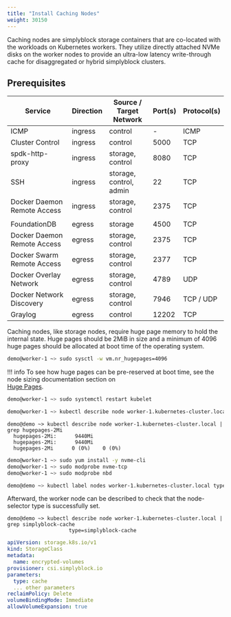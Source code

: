 ```yaml
---
title: "Install Caching Nodes"
weight: 30150
---
```


Caching nodes are simplyblock storage containers that are co-located with the workloads on Kubernetes workers. They
utilize directly attached NVMe disks on the worker nodes to provide an ultra-low latency write-through cache for
disaggregated or hybrid simplyblock clusters.

## Prerequisites

| Service                     | Direction | Source / Target Network | Port(s) | Protocol(s) |
|-----------------------------|-----------|-------------------------|---------|-------------|
| ICMP                        | ingress   | control                 | -       | ICMP        |
| Cluster Control             | ingress   | control                 | 5000    | TCP         |
| spdk-http-proxy             | ingress   | storage, control        | 8080    | TCP         |
| SSH                         | ingress   | storage, control, admin | 22      | TCP         |
| Docker Daemon Remote Access | ingress   | storage, control        | 2375    | TCP         |
|                             |           |                         |         |             |
| FoundationDB                | egress    | storage                 | 4500    | TCP         |
| Docker Daemon Remote Access | egress    | storage, control        | 2375    | TCP         |
| Docker Swarm Remote Access  | egress    | storage, control        | 2377    | TCP         |
| Docker Overlay Network      | egress    | storage, control        | 4789    | UDP         |
| Docker Network Discovery    | egress    | storage, control        | 7946    | TCP / UDP   |
| Graylog                     | egress    | control                 | 12202   | TCP         |

Caching nodes, like storage nodes, require huge page memory to hold the internal state. Huge pages should be 2MiB in
size and a minimum of 4096 huge pages should be allocated at boot time of the operating system.

```bash
demo@worker-1 ~> sudo sysctl -w vm.nr_hugepages=4096
```

!!! info
To see how huge pages can be pre-reserved at boot time, see the node sizing documentation section on  
[Huge Pages](../deployment-planning/node-sizing.md#huge-pages).

```bash
demo@worker-1 ~> sudo systemctl restart kubelet
```

```bash
demo@worker-1 ~> kubectl describe node worker-1.kubernetes-cluster.local | grep hugepages-2Mi
```

```plain
demo@demo ~> kubectl describe node worker-1.kubernetes-cluster.local | grep hugepages-2Mi
  hugepages-2Mi:      9440Mi
  hugepages-2Mi:      9440Mi
  hugepages-2Mi      0 (0%)    0 (0%)
```

```bash
demo@worker-1 ~> sudo yum install -y nvme-cli
demo@worker-1 ~> sudo modprobe nvme-tcp
demo@worker-1 ~> sudo modprobe nbd
```

```bash
demo@demo ~> kubectl label nodes worker-1.kubernetes-cluster.local type=simplyblock-cache
```

Afterward, the worker node can be described to check that the node-selector type is successfully set.

```plain title="Example output of a successfully configured worker node"
demo@demo ~> kubectl describe node worker-1.kubernetes-cluster.local | grep simplyblock-cache
                    type=simplyblock-cache
```

```yaml title="Example Caching Node-enabled StorageClass"
apiVersion: storage.k8s.io/v1
kind: StorageClass
metadata:
  name: encrypted-volumes
provisioner: csi.simplyblock.io
parameters:
  type: cache
  ... other parameters
reclaimPolicy: Delete
volumeBindingMode: Immediate
allowVolumeExpansion: true
```

